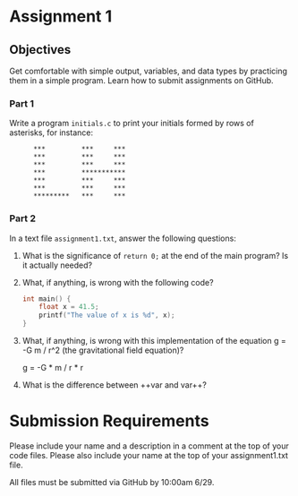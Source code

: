 # Assignment 1

## Objectives
Get comfortable with simple output, variables, and data types by practicing them in a simple program.
Learn how to submit assignments on GitHub.

### Part 1
Write a program `initials.c` to print your initials formed by rows of asterisks, for instance:
```
      ***         ***     ***
      ***         ***     ***
      ***         ***     ***
      ***         ***********
      ***         ***     ***
      ***         ***     ***
      *********   ***     ***
```

### Part 2
In a text file `assignment1.txt`, answer the following questions:

1.  What is the significance of `return 0;` at the end of the main program?  Is it actually needed?

2.  What, if anything, is wrong with the following code?

    ```c
    int main() {  
        float x = 41.5;  
        printf("The value of x is %d", x);  
    }  
    ```
3.  What, if anything, is wrong with this implementation of the equation g = -G m / r^2 (the gravitational field equation)?

    g = -G * m / r * r

4. What is the difference between ++var and var++?


# Submission Requirements
Please include your name and a description in a comment at the top of your code files.  Please also include your name at the top of your assignment1.txt file.

All files must be submitted via GitHub by 10:00am 6/29.
